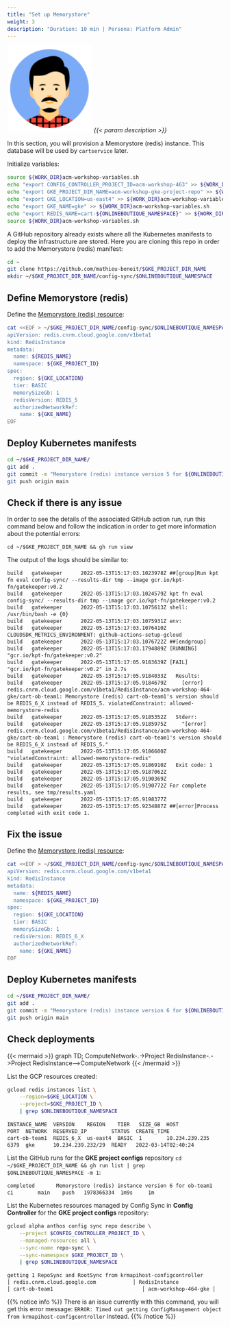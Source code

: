 ```yaml
---
title: "Set up Memorystore"
weight: 3
description: "Duration: 10 min | Persona: Platform Admin"
---
```

![Platform Admin](/images/platform-admin.png)
_{{< param description >}}_

In this section, you will provision a Memorystore (redis) instance. This database will be used by `cartservice` later.

Initialize variables:
```Bash
source ${WORK_DIR}acm-workshop-variables.sh
echo "export CONFIG_CONTROLLER_PROJECT_ID=acm-workshop-463" >> ${WORK_DIR}acm-workshop-variables.sh
echo "export GKE_PROJECT_DIR_NAME=acm-workshop-gke-project-repo" >> ${WORK_DIR}acm-workshop-variables.sh
echo "export GKE_LOCATION=us-east4" >> ${WORK_DIR}acm-workshop-variables.sh
echo "export GKE_NAME=gke" >> ${WORK_DIR}acm-workshop-variables.sh
echo "export REDIS_NAME=cart-${ONLINEBOUTIQUE_NAMESPACE}" >> ${WORK_DIR}acm-workshop-variables.sh
source ${WORK_DIR}acm-workshop-variables.sh
```

A GitHub repository already exists where all the Kubernetes manifests to deploy the infrastructure are stored. Here you are cloning this repo in order to add the Memorystore (redis) manifest:
```Bash
cd ~
git clone https://github.com/mathieu-benoit/$GKE_PROJECT_DIR_NAME
mkdir ~/$GKE_PROJECT_DIR_NAME/config-sync/$ONLINEBOUTIQUE_NAMESPACE
```

## Define Memorystore (redis)

Define the [Memorystore (redis) resource](https://cloud.google.com/config-connector/docs/reference/resource-docs/redis/redisinstance):
```Bash
cat <<EOF > ~/$GKE_PROJECT_DIR_NAME/config-sync/$ONLINEBOUTIQUE_NAMESPACE/memorystore.yaml
apiVersion: redis.cnrm.cloud.google.com/v1beta1
kind: RedisInstance
metadata:
  name: ${REDIS_NAME}
  namespace: ${GKE_PROJECT_ID}
spec:
  region: ${GKE_LOCATION}
  tier: BASIC
  memorySizeGb: 1
  redisVersion: REDIS_5
  authorizedNetworkRef:
    name: ${GKE_NAME}
EOF
```

## Deploy Kubernetes manifests

```Bash
cd ~/$GKE_PROJECT_DIR_NAME/
git add .
git commit -m "Memorystore (redis) instance version 5 for ${ONLINEBOUTIQUE_NAMESPACE}"
git push origin main
```

## Check if there is any issue

In order to see the details of the associated GitHub action run, run this command below and follow the indication in order to get more information about the potential errors:
```
cd ~/$GKE_PROJECT_DIR_NAME && gh run view
```

The output of the logs should be similar to:
```Plaintext
build   gatekeeper      2022-05-13T15:17:03.1023978Z ##[group]Run kpt fn eval config-sync/ --results-dir tmp --image gcr.io/kpt-fn/gatekeeper:v0.2
build   gatekeeper      2022-05-13T15:17:03.1024579Z kpt fn eval config-sync/ --results-dir tmp --image gcr.io/kpt-fn/gatekeeper:v0.2
build   gatekeeper      2022-05-13T15:17:03.1075613Z shell: /usr/bin/bash -e {0}
build   gatekeeper      2022-05-13T15:17:03.1075931Z env:
build   gatekeeper      2022-05-13T15:17:03.1076410Z   CLOUDSDK_METRICS_ENVIRONMENT: github-actions-setup-gcloud
build   gatekeeper      2022-05-13T15:17:03.1076722Z ##[endgroup]
build   gatekeeper      2022-05-13T15:17:03.1794889Z [RUNNING] "gcr.io/kpt-fn/gatekeeper:v0.2"
build   gatekeeper      2022-05-13T15:17:05.9183639Z [FAIL] "gcr.io/kpt-fn/gatekeeper:v0.2" in 2.7s
build   gatekeeper      2022-05-13T15:17:05.9184033Z   Results:
build   gatekeeper      2022-05-13T15:17:05.9184679Z     [error] redis.cnrm.cloud.google.com/v1beta1/RedisInstance/acm-workshop-464-gke/cart-ob-team1: Memorystore (redis) cart-ob-team1's version should be REDIS_6_X instead of REDIS_5. violatedConstraint: allowed-memorystore-redis
build   gatekeeper      2022-05-13T15:17:05.9185352Z   Stderr:
build   gatekeeper      2022-05-13T15:17:05.9185975Z     "[error] redis.cnrm.cloud.google.com/v1beta1/RedisInstance/acm-workshop-464-gke/cart-ob-team1 : Memorystore (redis) cart-ob-team1's version should be REDIS_6_X instead of REDIS_5."
build   gatekeeper      2022-05-13T15:17:05.9186600Z     "violatedConstraint: allowed-memorystore-redis"
build   gatekeeper      2022-05-13T15:17:05.9186910Z   Exit code: 1
build   gatekeeper      2022-05-13T15:17:05.9187062Z
build   gatekeeper      2022-05-13T15:17:05.9190369Z
build   gatekeeper      2022-05-13T15:17:05.9190772Z For complete results, see tmp/results.yaml
build   gatekeeper      2022-05-13T15:17:05.9198377Z
build   gatekeeper      2022-05-13T15:17:05.9234887Z ##[error]Process completed with exit code 1.
```

## Fix the issue

Define the [Memorystore (redis) resource](https://cloud.google.com/config-connector/docs/reference/resource-docs/redis/redisinstance):
```Bash
cat <<EOF > ~/$GKE_PROJECT_DIR_NAME/config-sync/$ONLINEBOUTIQUE_NAMESPACE/memorystore.yaml
apiVersion: redis.cnrm.cloud.google.com/v1beta1
kind: RedisInstance
metadata:
  name: ${REDIS_NAME}
  namespace: ${GKE_PROJECT_ID}
spec:
  region: ${GKE_LOCATION}
  tier: BASIC
  memorySizeGb: 1
  redisVersion: REDIS_6_X
  authorizedNetworkRef:
    name: ${GKE_NAME}
EOF
```

## Deploy Kubernetes manifests

```Bash
cd ~/$GKE_PROJECT_DIR_NAME/
git add .
git commit -m "Memorystore (redis) instance version 6 for ${ONLINEBOUTIQUE_NAMESPACE}"
git push origin main
```

## Check deployments

{{< mermaid >}}
graph TD;
  ComputeNetwork-.->Project
  RedisInstance-.->Project
  RedisInstance-->ComputeNetwork
{{< /mermaid >}}

List the GCP resources created:
```Bash
gcloud redis instances list \
    --region=$GKE_LOCATION \
    --project=$GKE_PROJECT_ID \
    | grep $ONLINEBOUTIQUE_NAMESPACE
```
```Plaintext
INSTANCE_NAME  VERSION    REGION    TIER   SIZE_GB  HOST            PORT  NETWORK  RESERVED_IP        STATUS  CREATE_TIME
cart-ob-team1  REDIS_6_X  us-east4  BASIC  1        10.234.239.235  6379  gke      10.234.239.232/29  READY   2022-03-14T02:40:24
```

List the GitHub runs for the **GKE project configs** repository `cd ~/$GKE_PROJECT_DIR_NAME && gh run list | grep $ONLINEBOUTIQUE_NAMESPACE -m 1`:
```Plaintext
completed       Memorystore (redis) instance version 6 for ob-team1                     ci        main    push   1978366334  1m9s     1m
```

List the Kubernetes resources managed by Config Sync in **Config Controller** for the **GKE project configs** repository:
```Bash
gcloud alpha anthos config sync repo describe \
    --project $CONFIG_CONTROLLER_PROJECT_ID \
    --managed-resources all \
    --sync-name repo-sync \
    --sync-namespace $GKE_PROJECT_ID \
    | grep $ONLINEBOUTIQUE_NAMESPACE
```
```Plaintext
getting 1 RepoSync and RootSync from krmapihost-configcontroller
│ redis.cnrm.cloud.google.com            │ RedisInstance              │ cart-ob-team1                             │ acm-workshop-464-gke │
```
{{% notice info %}}
There is an issue currently with this command, you will get this error message: `ERROR: Timed out getting ConfigManagement object from krmapihost-configcontroller` instead.
{{% /notice %}}